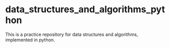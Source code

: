 # data_structures_and_algorithms_python
This is a practice repository for data structures and algorithms, implemented in python.
